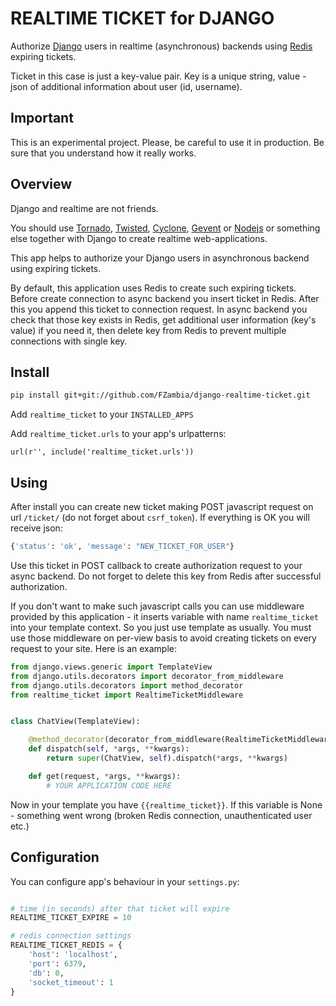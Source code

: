 REALTIME TICKET for DJANGO
==========================
Authorize [Django](https://www.djangoproject.com/) users in realtime (asynchronous) backends using [Redis](http://redis.io/) expiring tickets.

Ticket in this case is just a key-value pair. Key is a unique string, value - json of additional information about user (id, username).

Important
---------
This is an experimental project. Please, be careful to use it in production. Be sure that you understand how it really works. 

Overview
--------
Django and realtime are not friends.

You should use [Tornado](https://github.com/facebook/tornado), [Twisted](http://twistedmatrix.com/trac/), [Cyclone](https://github.com/fiorix/cyclone), [Gevent](https://github.com/SiteSupport/gevent) or [Nodejs](https://github.com/joyent/node) or something else together with Django to create realtime web-applications.

This app helps to authorize your Django users in asynchronous backend using expiring tickets.

By default, this application uses Redis to create such expiring tickets. Before create connection to async backend you insert ticket in Redis. After this you append this ticket to connection request. In async backend you check that those key exists in Redis, get additional user information (key's value) if you need it, then delete key from Redis to prevent multiple connections with single key.


Install
------

```bash
pip install git+git://github.com/FZambia/django-realtime-ticket.git
```

Add `realtime_ticket` to your `INSTALLED_APPS`

Add `realtime_ticket.urls` to your app's urlpatterns:
```
url(r'', include('realtime_ticket.urls'))
```

Using
-----

After install you can create new ticket making POST javascript request on url `/ticket/` (do not forget about `csrf_token`).
If everything is OK you will receive json:
```python
{'status': 'ok', 'message': "NEW_TICKET_FOR_USER"}
```

Use this ticket in POST callback to create authorization request to your async backend. Do not forget to delete this key from Redis after successful authorization.

If you don't want to make such javascript calls you can use middleware provided by this application - it inserts
variable with name `realtime_ticket` into your template context. So you just use template as usually. You must use
those middleware on per-view basis to avoid creating tickets on every request to your site. Here is an example:

```python
from django.views.generic import TemplateView
from django.utils.decorators import decorator_from_middleware
from django.utils.decorators import method_decorator
from realtime_ticket import RealtimeTicketMiddleware


class ChatView(TemplateView):

    @method_decorator(decorator_from_middleware(RealtimeTicketMiddleware))
    def dispatch(self, *args, **kwargs):
        return super(ChatView, self).dispatch(*args, **kwargs)

	def get(request, *args, **kwargs):
		# YOUR APPLICATION CODE HERE
```

Now in your template you have `{{realtime_ticket}}`. If this variable is None - something went wrong (broken Redis connection, unauthenticated user etc.)


Configuration
-------------

You can configure app's behaviour in your `settings.py`:
```python

# time (in seconds) after that ticket will expire
REALTIME_TICKET_EXPIRE = 10

# redis connection settings
REALTIME_TICKET_REDIS = {
    'host': 'localhost',
    'port': 6379,
    'db': 0,
    'socket_timeout': 1
}
```
